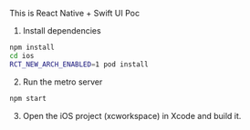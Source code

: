 This is React Native + Swift UI Poc

1. Install dependencies
```bash
npm install
cd ios
RCT_NEW_ARCH_ENABLED=1 pod install
```

2. Run the metro server
```bash
npm start
```

3. Open the iOS project (xcworkspace) in Xcode and build it.